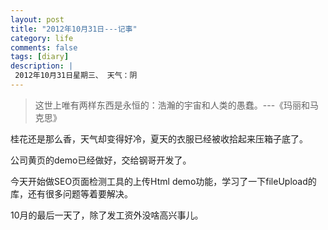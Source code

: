 ```yaml
---
layout: post
title: "2012年10月31日---记事"
category: life
comments: false
tags: [diary]
description: |
 2012年10月31日星期三、 天气：阴
---
```


> ​这世上唯有两样东西是永恒的：浩瀚的宇宙和人类的愚蠢。---《玛丽和马克思》

桂花还是那么香，天气却变得好冷，夏天的衣服已经被收拾起来压箱子底了。

公司黄页的demo已经做好，交给钢哥开发了。

今天开始做SEO页面检测工具的上传Html demo功能，学习了一下fileUpload的库，还有很多问题等着要解决。

10月的最后一天了，除了发工资外没啥高兴事儿。
